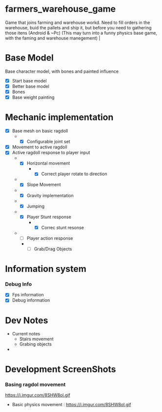 # farmers_warehouse_game

Game that joins farming and warehouse workd. Need to fill orders in the warehouse, buid the pallets and ship it, but before you need to gathering those itens (Android &amp; ~Pc)
(This may turn into a funny physics base game, with the faming and warehouse manegement)
|

# Base Model

Base character model, with bones and painted influence

- [x] Start base model
- [x] Better base model
- [x] Bones
- [x] Base weight painting

# Mechanic implementation

- [x] Base mesh on basic ragdoll
  - - [x] Configurable joint set
- [x] Movement to active ragdoll
- [x] Active ragdoll response to player input
  - - [x] Horizontal movement
      - - [x] Correct player rotate to direction
  - - [x] Slope Movement
  - - [x] Gravity implementation
  - - [x] Jumping
  - - [x] Player Stunt response
      - - [x] Correc stunt resonse
  - - [ ] Player action response
    * - [ ] Grab/Drag Objects

# Information system

### Debug Info

- [x] Fps information
- [x] Debug information

# Dev Notes

- Current notes
  - Stairs movement
  - Grabing objects
-

# Development ScreenShots

### Basing ragdol movement

<gif>https://i.imgur.com/8SHW8ol.gif</gif>

- Basic physics movement : https://i.imgur.com/8SHW8ol.gif
